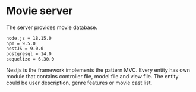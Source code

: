 # Movie server
The server provides movie database.

```
node.js = 18.15.0
npm = 9.5.0
nestJS = 9.0.0
postgresql = 14.0
sequelize = 6.30.0

```
Nestjs is the framework implements the pattern MVC. Every entity has own module that contains controller file, model file and view file. The entity could be user description, genre features or movie cast list.

